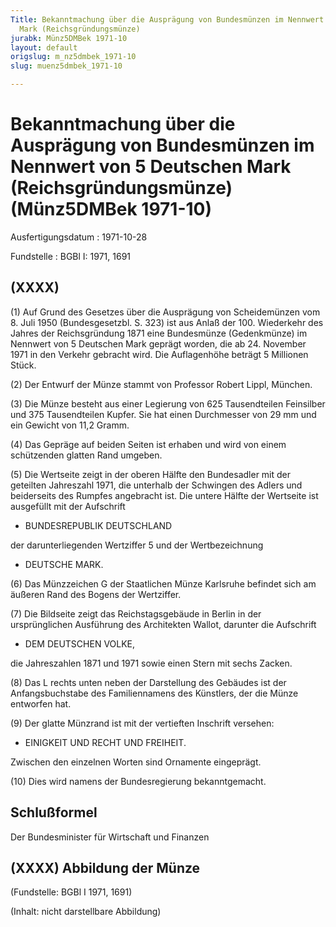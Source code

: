 ```yaml
---
Title: Bekanntmachung über die Ausprägung von Bundesmünzen im Nennwert von 5 Deutschen
  Mark (Reichsgründungsmünze)
jurabk: Münz5DMBek 1971-10
layout: default
origslug: m_nz5dmbek_1971-10
slug: muenz5dmbek_1971-10

---
```


# Bekanntmachung über die Ausprägung von Bundesmünzen im Nennwert von 5 Deutschen Mark (Reichsgründungsmünze) (Münz5DMBek 1971-10)

Ausfertigungsdatum
:   1971-10-28

Fundstelle
:   BGBl I: 1971, 1691



## (XXXX)

(1) Auf Grund des Gesetzes über die Ausprägung von Scheidemünzen vom
8\. Juli 1950 (Bundesgesetzbl. S. 323) ist aus Anlaß der 100.
Wiederkehr des Jahres der Reichsgründung 1871 eine Bundesmünze
(Gedenkmünze) im Nennwert von 5 Deutschen Mark geprägt worden, die ab
24\. November 1971 in den Verkehr gebracht wird. Die Auflagenhöhe
beträgt 5 Millionen Stück.

(2) Der Entwurf der Münze stammt von Professor Robert Lippl, München.

(3) Die Münze besteht aus einer Legierung von 625 Tausendteilen
Feinsilber und 375 Tausendteilen Kupfer. Sie hat einen Durchmesser von
29 mm und ein Gewicht von 11,2 Gramm.

(4) Das Gepräge auf beiden Seiten ist erhaben und wird von einem
schützenden glatten Rand umgeben.

(5) Die Wertseite zeigt in der oberen Hälfte den Bundesadler mit der
geteilten Jahreszahl 1971, die unterhalb der Schwingen des Adlers und
beiderseits des Rumpfes angebracht ist. Die untere Hälfte der
Wertseite ist ausgefüllt mit der Aufschrift

*   BUNDESREPUBLIK DEUTSCHLAND



der darunterliegenden Wertziffer 5 und der Wertbezeichnung

*   DEUTSCHE MARK.




(6) Das Münzzeichen G der Staatlichen Münze Karlsruhe befindet sich am
äußeren Rand des Bogens der Wertziffer.

(7) Die Bildseite zeigt das Reichstagsgebäude in Berlin in der
ursprünglichen Ausführung des Architekten Wallot, darunter die
Aufschrift

*   DEM DEUTSCHEN VOLKE,



die Jahreszahlen 1871 und 1971 sowie einen Stern mit sechs Zacken.

(8) Das L rechts unten neben der Darstellung des Gebäudes ist der
Anfangsbuchstabe des Familiennamens des Künstlers, der die Münze
entworfen hat.

(9) Der glatte Münzrand ist mit der vertieften Inschrift versehen:

*   EINIGKEIT UND RECHT UND FREIHEIT.



Zwischen den einzelnen Worten sind Ornamente eingeprägt.

(10) Dies wird namens der Bundesregierung bekanntgemacht.


## Schlußformel

Der Bundesminister für Wirtschaft und Finanzen


## (XXXX) Abbildung der Münze

(Fundstelle: BGBl I 1971, 1691)

(Inhalt: nicht darstellbare Abbildung)

